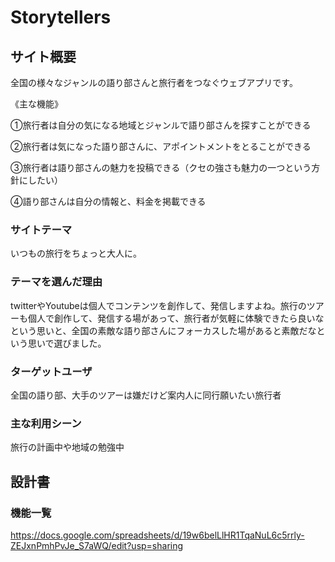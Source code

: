 # Storytellers

## サイト概要
全国の様々なジャンルの語り部さんと旅行者をつなぐウェブアプリです。

《主な機能》

①旅行者は自分の気になる地域とジャンルで語り部さんを探すことができる

②旅行者は気になった語り部さんに、アポイントメントをとることができる

③旅行者は語り部さんの魅力を投稿できる（クセの強さも魅力の一つという方針にしたい）

④語り部さんは自分の情報と、料金を掲載できる



### サイトテーマ
いつもの旅行をちょっと大人に。

### テーマを選んだ理由
twitterやYoutubeは個人でコンテンツを創作して、発信しますよね。旅行のツアーも個人で創作して、発信する場があって、旅行者が気軽に体験できたら良いなという思いと、全国の素敵な語り部さんにフォーカスした場があると素敵だなという思いで選びました。

### ターゲットユーザ
全国の語り部、大手のツアーは嫌だけど案内人に同行願いたい旅行者

### 主な利用シーン
旅行の計画中や地域の勉強中

## 設計書

### 機能一覧
https://docs.google.com/spreadsheets/d/19w6belLlHR1TqaNuL6c5rrly-ZEJxnPmhPvJe_S7aWQ/edit?usp=sharing


